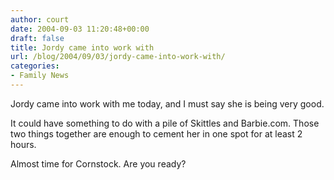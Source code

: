 ```yaml
---
author: court
date: 2004-09-03 11:20:48+00:00
draft: false
title: Jordy came into work with
url: /blog/2004/09/03/jordy-came-into-work-with/
categories:
- Family News
---
```


Jordy came into work with me today, and I must say she is being very good.

It could have something to do with a pile of Skittles and Barbie.com.  Those two things together are enough to cement her in one spot for at least 2 hours.

Almost time for Cornstock.  Are you ready?
